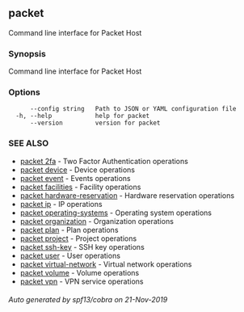 ## packet

Command line interface for Packet Host

### Synopsis

Command line interface for Packet Host

### Options

```
      --config string   Path to JSON or YAML configuration file
  -h, --help            help for packet
      --version         version for packet
```

### SEE ALSO

* [packet 2fa](packet_2fa.md)	 - Two Factor Authentication operations
* [packet device](packet_device.md)	 - Device operations
* [packet event](packet_event.md)	 - Events operations
* [packet facilities](packet_facilities.md)	 - Facility operations
* [packet hardware-reservation](packet_hardware-reservation.md)	 - Hardware reservation operations
* [packet ip](packet_ip.md)	 - IP operations
* [packet operating-systems](packet_operating-systems.md)	 - Operating system operations
* [packet organization](packet_organization.md)	 - Organization operations
* [packet plan](packet_plan.md)	 - Plan operations
* [packet project](packet_project.md)	 - Project operations
* [packet ssh-key](packet_ssh-key.md)	 - SSH key operations
* [packet user](packet_user.md)	 - User operations
* [packet virtual-network](packet_virtual-network.md)	 - Virtual network operations
* [packet volume](packet_volume.md)	 - Volume operations
* [packet vpn](packet_vpn.md)	 - VPN service operations

###### Auto generated by spf13/cobra on 21-Nov-2019
